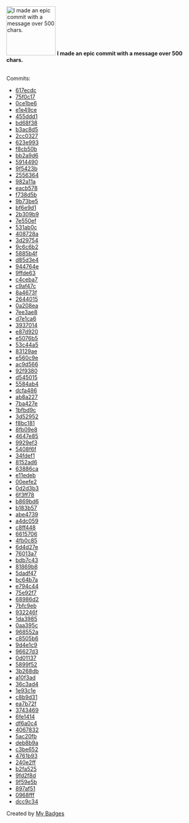 <img src="https://my-badges.github.io/my-badges/epic-commit.png" alt="I made an epic commit with a message over 500 chars." title="I made an epic commit with a message over 500 chars." width="128">
<strong>I made an epic commit with a message over 500 chars.</strong>
<br><br>

Commits:

- <a href="https://github.com/VatsalSy/occusage/commit/617ecdc8abf0822d1db8e64c10ac106cfb7750c2">617ecdc</a>
- <a href="https://github.com/VatsalSy/occusage/commit/75f0c17e839f57017a7a0bdcb0cfe1b4b136fa17">75f0c17</a>
- <a href="https://github.com/VatsalSy/occusage/commit/0ce1be666d8b96084466ae7e080183aedc09cf28">0ce1be6</a>
- <a href="https://github.com/VatsalSy/occusage/commit/e1e49ce4fd966a202a3c6653bbcdec3a871abdcc">e1e49ce</a>
- <a href="https://github.com/VatsalSy/occusage/commit/455ddd18698a3e8d1a7dc41598639f02559e213c">455ddd1</a>
- <a href="https://github.com/VatsalSy/occusage/commit/bd68f3849fa62dc8809e8f0db2ac3b5aaccef90a">bd68f38</a>
- <a href="https://github.com/VatsalSy/occusage/commit/b3ac8d54d808d55ebb65cf7864fe5b5996122051">b3ac8d5</a>
- <a href="https://github.com/VatsalSy/occusage/commit/2cc0327f6783a879d304de71d478f032b9437a53">2cc0327</a>
- <a href="https://github.com/VatsalSy/occusage/commit/623e9935a8a193e0cc8f6097b01c3e7591118a76">623e993</a>
- <a href="https://github.com/VatsalSy/occusage/commit/f8cb50b947c1d85c5afad8e3ecd11af46dc8f0e6">f8cb50b</a>
- <a href="https://github.com/VatsalSy/occusage/commit/bb2a9d64395a9a0cc07fea86d436eb1ad0aac0c1">bb2a9d6</a>
- <a href="https://github.com/VatsalSy/occusage/commit/591449036a2463eb00c07f3cf32b298fc44a7d2b">5914490</a>
- <a href="https://github.com/VatsalSy/occusage/commit/9f5423b3988b30b5339f23bf48150180773fa6e8">9f5423b</a>
- <a href="https://github.com/VatsalSy/occusage/commit/2556364a6b7243ea42d681d765534cf7dd5ff47e">2556364</a>
- <a href="https://github.com/VatsalSy/occusage/commit/982a11a3076c0f77ba99a10f2ea0deccb58ab705">982a11a</a>
- <a href="https://github.com/VatsalSy/occusage/commit/eacb578045bfe44928f398ca5eea13d5b5768eca">eacb578</a>
- <a href="https://github.com/VatsalSy/CloudPull/commit/f738d5b979e3df4cca9269308ac21babf80fedbc">f738d5b</a>
- <a href="https://github.com/VatsalSy/CloudPull/commit/9b73be5789dc609052f8ba04f549487134ddccb1">9b73be5</a>
- <a href="https://github.com/VatsalSy/CloudPull/commit/bf6e9d1fc884e5ac50ef91637bab273619bea4de">bf6e9d1</a>
- <a href="https://github.com/VatsalSy/CloudPull/commit/2b309b9e9b65da9ea244fbddf3dfbfd201b70008">2b309b9</a>
- <a href="https://github.com/VatsalSy/CloudPull/commit/7e550ef120bd2109fd89af2270fa4d493c6b61c6">7e550ef</a>
- <a href="https://github.com/VatsalSy/battery-batt-control/commit/531ab0c125ab22d19ed1e37d24d720e92a18b3a0">531ab0c</a>
- <a href="https://github.com/VatsalSy/battery-batt-control/commit/408728ae25c1fcf1eae26754f73894c93650fdc5">408728a</a>
- <a href="https://github.com/VatsalSy/battery-batt-control/commit/3d297547ef25b6d23ff180db4e8b13cda3b2b514">3d29754</a>
- <a href="https://github.com/VatsalSy/battery-batt-control/commit/9c6c6b2a2f78be34755b60ff1022d1ce3971f843">9c6c6b2</a>
- <a href="https://github.com/VatsalSy/battery-batt-control/commit/5885b4f28a58c86554e4a94cf6a0df20b55dd407">5885b4f</a>
- <a href="https://github.com/VatsalSy/gruvbox_custom_themes/commit/d85d3e484e650ec56c60bebb406f4aa397d06853">d85d3e4</a>
- <a href="https://github.com/VatsalSy/RemindersSync/commit/944764eab17c3bcb39d48bd28e8832a451d5be34">944764e</a>
- <a href="https://github.com/VatsalSy/RemindersSync/commit/9ffde6328b8c229c16559f0742d3061adfba3d72">9ffde63</a>
- <a href="https://github.com/VatsalSy/RemindersSync/commit/c4ceba783ef71082664350065d12c836e08d4dd2">c4ceba7</a>
- <a href="https://github.com/VatsalSy/RemindersSync/commit/c9af47c1508da475963852bd98bd1b7ff1afdb0d">c9af47c</a>
- <a href="https://github.com/VatsalSy/RemindersSync/commit/8a4673f83dca1d9cffba6fc53237d0da01a381bc">8a4673f</a>
- <a href="https://github.com/VatsalSy/RemindersSync/commit/2644015c2b4390cdfbed6f7fcbabb0c659c0f85c">2644015</a>
- <a href="https://github.com/VatsalSy/RemindersSync/commit/0a208ea7d1c3dc3823baecfa358dfde9e20a1af9">0a208ea</a>
- <a href="https://github.com/VatsalSy/RemindersSync/commit/7ee3ae84f8b3394f44be20bffe29ccda014419d6">7ee3ae8</a>
- <a href="https://github.com/VatsalSy/RemindersSync/commit/d7e1ca6d3ab7cf474aa1aef3448511b276042c3d">d7e1ca6</a>
- <a href="https://github.com/VatsalSy/RemindersSync/commit/39370149ef739e611bf6610a5dbde3ed8991f0c2">3937014</a>
- <a href="https://github.com/VatsalSy/RemindersSync/commit/e87d920f071b739a1d1035f6684cf7b240be9321">e87d920</a>
- <a href="https://github.com/VatsalSy/RemindersSync/commit/e5076b5387a885b0e55231657b10b83823cd72a7">e5076b5</a>
- <a href="https://github.com/VatsalSy/RemindersSync/commit/53c44a513cabce88cf82af7ef2f9dcc9ce4ccc93">53c44a5</a>
- <a href="https://github.com/VatsalSy/RemindersSync/commit/83129ae033cf77cb990680667f6ee9a4edc15998">83129ae</a>
- <a href="https://github.com/VatsalSy/RemindersSync/commit/e560c9ee4d8720398833f2c33851898f232e6f89">e560c9e</a>
- <a href="https://github.com/VatsalSy/RemindersSync/commit/ac9d5666364aae297cecf58c113429d5c320433f">ac9d566</a>
- <a href="https://github.com/VatsalSy/raycast-extensions/commit/92f93804a9fb79a66fb2391062809d9671d88391">92f9380</a>
- <a href="https://github.com/VatsalSy/raycast-extensions/commit/d545015bf5b06655ba1e1391074f73c0b00102d6">d545015</a>
- <a href="https://github.com/VatsalSy/raycast-extensions/commit/5584ab40f6b6a0c510048db801b5cdd34fd82fbd">5584ab4</a>
- <a href="https://github.com/VatsalSy/commits-readme-stats/commit/dcfa486bb1088e5d35629c0a378d4e8f8cc29be0">dcfa486</a>
- <a href="https://github.com/VatsalSy/commits-readme-stats/commit/ab8a22757d0ea57da6912632730dbcf872c8bfdd">ab8a227</a>
- <a href="https://github.com/VatsalSy/commits-readme-stats/commit/7ba427e528ab97191193f1e1e5db91a81b52068e">7ba427e</a>
- <a href="https://github.com/VatsalSy/commits-readme-stats/commit/1bfbd9c580d5a79897afe4b16bf8409d09c01ca1">1bfbd9c</a>
- <a href="https://github.com/VatsalSy/commits-readme-stats/commit/3d5295282a462381825cf792fda810c217949040">3d52952</a>
- <a href="https://github.com/VatsalSy/commits-readme-stats/commit/f8bc1813119aba986d455e05c95bcb2835e9e3de">f8bc181</a>
- <a href="https://github.com/VatsalSy/commits-readme-stats/commit/8fb09e8f44d3041b8111e89486e59f4d18a93ed2">8fb09e8</a>
- <a href="https://github.com/VatsalSy/commits-readme-stats/commit/4647e85825515081a4842a826fff3c5b15150f55">4647e85</a>
- <a href="https://github.com/VatsalSy/commits-readme-stats/commit/9929ef30defd74c549f78d19f2f9ac4de2dcf398">9929ef3</a>
- <a href="https://github.com/VatsalSy/commits-readme-stats/commit/5408f6f063341c272d1c8d4abf42fc5764c0e144">5408f6f</a>
- <a href="https://github.com/VatsalSy/commits-readme-stats/commit/34fdef1e81e75c9ff4be03038ca4f1225fe8d21b">34fdef1</a>
- <a href="https://github.com/VatsalSy/commits-readme-stats/commit/8152ad6a225c4ad1b4c54d689cef3d593e861717">8152ad6</a>
- <a href="https://github.com/VatsalSy/commits-readme-stats/commit/63886ca2e15dfd7329a51263c0f91dcd37382dc4">63886ca</a>
- <a href="https://github.com/VatsalSy/commits-readme-stats/commit/e11edebb2ca31879daef3d83d303c6e497de6ae8">e11edeb</a>
- <a href="https://github.com/VatsalSy/filamentsVE/commit/00eefe26ab12a635bbd3f142b0d46284cb4d1e73">00eefe2</a>
- <a href="https://github.com/VatsalSy/filamentsVE/commit/0d2d3b36e5930ff70aa7bf9df072c5fe247790b7">0d2d3b3</a>
- <a href="https://github.com/VatsalSy/filamentsVE/commit/6f3ff78a058296ae97ab05160d7aca315cd1af1a">6f3ff78</a>
- <a href="https://github.com/VatsalSy/filamentsVE/commit/b869bd6b12e9efac36156b3475c4df8f0a3482e0">b869bd6</a>
- <a href="https://github.com/VatsalSy/filamentsVE/commit/b183b573edf4e1e5b156e532d70761e5eb18583c">b183b57</a>
- <a href="https://github.com/VatsalSy/filamentsVE/commit/abe47390ca89af74f8abf773a2093a44c6f8ce9b">abe4739</a>
- <a href="https://github.com/VatsalSy/filamentsVE/commit/a4dc059a268981b7c0cd75e6557db53248b82fb1">a4dc059</a>
- <a href="https://github.com/SaumiliJana/WrinklingBubbles_old/commit/c8ff4485c8e3a974324f685faf137a3808819d89">c8ff448</a>
- <a href="https://github.com/SaumiliJana/WrinklingBubbles_old/commit/661570646dd7838f8c074d0f9e66deb91b253fb0">6615706</a>
- <a href="https://github.com/VatsalSy/DropImpact_viscoplastic_epsilonformulation/commit/4fb0c85e04d9833d613025db6580ad3ee8eef26e">4fb0c85</a>
- <a href="https://github.com/VatsalSy/DropImpact_viscoplastic_epsilonformulation/commit/6d4d27e2a30f9fd28ff4dc900ca79b3051a46ba6">6d4d27e</a>
- <a href="https://github.com/VatsalSy/DropImpact_viscoplastic_epsilonformulation/commit/76013a7f95a5487ae03fada8887476b6e6a78947">76013a7</a>
- <a href="https://github.com/VatsalSy/DropImpact_viscoplastic_epsilonformulation/commit/bdb7c43bf107a9b1189bc658a4eac8dfc940ab71">bdb7c43</a>
- <a href="https://github.com/VatsalSy/DropImpact_viscoplastic_epsilonformulation/commit/81869b8c21a42735f1fbd99c12c859735d5f5ddf">81869b8</a>
- <a href="https://github.com/VatsalSy/DropImpact_viscoplastic_epsilonformulation/commit/5dadf47537143bfc309f1f2c291941ece86df531">5dadf47</a>
- <a href="https://github.com/VatsalSy/DropImpact_viscoplastic_epsilonformulation/commit/bc64b7a0c279badb17a1f13147e1fff95deac02e">bc64b7a</a>
- <a href="https://github.com/VatsalSy/The-role-of-viscosity-on-drop-impact-forces/commit/e794c44f204e4adecbd3535c7277b4ff7bb61f4e">e794c44</a>
- <a href="https://github.com/VatsalSy/The-role-of-viscosity-on-drop-impact-forces/commit/75e92f79e830518f1921cdbc99fa6a78481ddc5a">75e92f7</a>
- <a href="https://github.com/VatsalSy/The-role-of-viscosity-on-drop-impact-forces/commit/68986d2a553d275b96c77ff11ed3f04bf04f8427">68986d2</a>
- <a href="https://github.com/VatsalSy/The-role-of-viscosity-on-drop-impact-forces/commit/7bfc9ebfbf220f31f9a28da046edef324ab2ea77">7bfc9eb</a>
- <a href="https://github.com/VatsalSy/testWebsite/commit/932246f368d2e841d2ca5df8acff1222220b056a">932246f</a>
- <a href="https://github.com/VatsalSy/hyphal-flow/commit/1da39856063649cb02ac89b836913cdf5b17db66">1da3985</a>
- <a href="https://github.com/VatsalSy/hyphal-flow/commit/0aa395c3d6be5d57d9f06164302a073189a18709">0aa395c</a>
- <a href="https://github.com/VatsalSy/hyphal-flow/commit/968552a1c36652767a647a3d1744ebae637a5ed6">968552a</a>
- <a href="https://github.com/VatsalSy/hyphal-flow/commit/c8505b6f1db3fca0ddf34ad05f15a8b5bb95eed7">c8505b6</a>
- <a href="https://github.com/VatsalSy/hyphal-flow/commit/9d4e1c9f9e3308560a64c599327d55a868347000">9d4e1c9</a>
- <a href="https://github.com/comphy-lab/VatsalSy/commit/96627d3838d0710e2835ec3f847484cd90d4a22e">96627d3</a>
- <a href="https://github.com/VatsalSy/ViscousDropImpactForces.R2/commit/0d0113781b183b04ce350be496dc10839298435d">0d01137</a>
- <a href="https://github.com/VatsalSy/ViscousDropImpactForces.R2/commit/5899f52097fef8140df1e2ef6e16c584c19f3e10">5899f52</a>
- <a href="https://github.com/VatsalSy/ViscousDropImpactForces.R2/commit/3b268dbdafacd150ee91403b700421a3c7818337">3b268db</a>
- <a href="https://github.com/VatsalSy/ViscousDropImpactForces.R2/commit/a10f3adae25f94b3c23c8762ac3c8c9f8144c98a">a10f3ad</a>
- <a href="https://github.com/VatsalSy/ViscousDropImpactForces.R2/commit/36c3ad4c01e881583d4f3274508f9bc4adf386bb">36c3ad4</a>
- <a href="https://github.com/VatsalSy/ViscousDropImpactForces.R2/commit/1e93c1ea2f63e8ef66bcff1de7f6104c4b55c5f6">1e93c1e</a>
- <a href="https://github.com/VatsalSy/ViscousDropImpactForces.R2/commit/c8b9d316637c0d0a3409c86ff37fc19f356b5c82">c8b9d31</a>
- <a href="https://github.com/VatsalSy/ViscousDropImpactForces.R2/commit/ea7b72f76054b7f28ba60781f9837294dbca5a9e">ea7b72f</a>
- <a href="https://github.com/VatsalSy/ViscousDropImpactForces.R2/commit/37434698f286f02dc45e180c7c8f53bc54efbe91">3743469</a>
- <a href="https://github.com/VatsalSy/ViscousDropImpactForces.R2/commit/6fe1414db41cefac36d7af21f7d98e5101ba79da">6fe1414</a>
- <a href="https://github.com/VatsalSy/ViscousDropImpactForces.R2/commit/df6a0c4f853cf72cf4391f016ade463c9a680315">df6a0c4</a>
- <a href="https://github.com/VatsalSy/ViscousDropImpactForces.R2/commit/406783257106fd310b1a1f25920fadbaadfbb8e5">4067832</a>
- <a href="https://github.com/VatsalSy/ViscousDropImpactForces.R2/commit/5ac20fbd541739ea37eb72f0138e81db82f737ee">5ac20fb</a>
- <a href="https://github.com/VatsalSy/ViscousDropImpactForces.R2/commit/deb8b9a720cf85d52046b11b70fa575e9f15a8ed">deb8b9a</a>
- <a href="https://github.com/comphy-lab/JumpingBubbles/commit/c3be65217d8246d6a340ab161156bddc8ad9cf9a">c3be652</a>
- <a href="https://github.com/VatsalSy/VatsalSy/commit/4761b9374bb8f8ed01727be7dc7e7bcafdfd7ce0">4761b93</a>
- <a href="https://github.com/VatsalSy/VatsalSy/commit/240e2ff1fb1a76fec66e34db9d759cb6b61442e1">240e2ff</a>
- <a href="https://github.com/VatsalSy/VatsalSy/commit/b2fa525ee67ea666dfdc9f45bb7ed86f158eea27">b2fa525</a>
- <a href="https://github.com/VatsalSy/Vatsal_CV/commit/9fd2f8d63ab10ca71b19e622c2739094c03f6552">9fd2f8d</a>
- <a href="https://github.com/VatsalSy/Vatsal_CV/commit/9f59e5bfd7ce6359e20e54c827485717d8192472">9f59e5b</a>
- <a href="https://github.com/VatsalSy/Vatsal_CV/commit/897af511f9770d8b75da2c7be7975cd4a241d6c6">897af51</a>
- <a href="https://github.com/VatsalSy/Vatsal_CV/commit/0968fffb73ba8c20edc4c9867327bb865cb4b13a">0968fff</a>
- <a href="https://github.com/VatsalSy/Vatsal_CV/commit/dcc9c345c5ed5fc29a3277e2e33ee6ecf087d4c4">dcc9c34</a>


Created by <a href="https://github.com/my-badges/my-badges">My Badges</a>